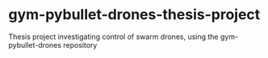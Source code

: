# gym-pybullet-drones-thesis-project
Thesis project investigating control of swarm drones, using the gym-pybullet-drones repository
